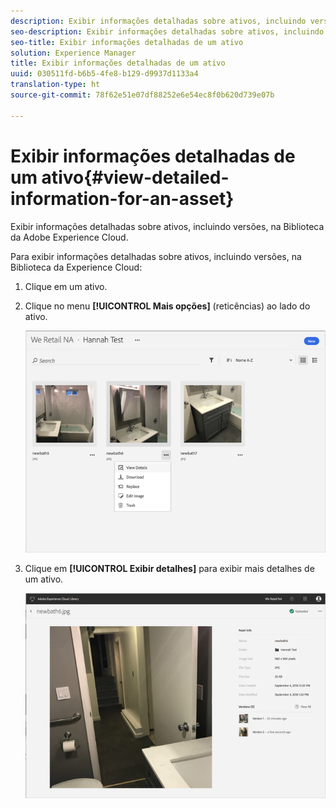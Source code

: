 ```yaml
---
description: Exibir informações detalhadas sobre ativos, incluindo versões, na Biblioteca da Adobe Experience Cloud.
seo-description: Exibir informações detalhadas sobre ativos, incluindo versões, na Biblioteca da Adobe Experience Cloud.
seo-title: Exibir informações detalhadas de um ativo
solution: Experience Manager
title: Exibir informações detalhadas de um ativo
uuid: 030511fd-b6b5-4fe8-b129-d9937d1133a4
translation-type: ht
source-git-commit: 78f62e51e07df88252e6e54ec8f0b620d739e07b

---
```



# Exibir informações detalhadas de um ativo{#view-detailed-information-for-an-asset}

Exibir informações detalhadas sobre ativos, incluindo versões, na Biblioteca da Adobe Experience Cloud.

Para exibir informações detalhadas sobre ativos, incluindo versões, na Biblioteca da Experience Cloud:

1. Clique em um ativo.
1. Clique no menu **[!UICONTROL Mais opções]** (reticências) ao lado do ativo.

   ![](assets/library_asset_options.png)

1. Clique em **[!UICONTROL Exibir detalhes]** para exibir mais detalhes de um ativo.

   ![](assets/library_details_versions.png)

